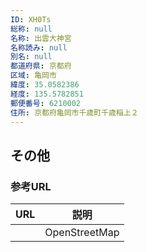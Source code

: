 ```yaml
---
ID: XH0Ts
総称: null
名称: 出雲大神宮
名称読み: null
別名: null
都道府県: 京都府
区域: 亀岡市
緯度: 35.0582386
経度: 135.5782851
郵便番号: 6210002
住所: 京都府亀岡市千歳町千歳稲上２
---
```


## その他

### 参考URL

| URL | 説明          |
| --- | ------------- |
|     | OpenStreetMap |
